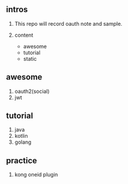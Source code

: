 ## intros

1. This repo will record oauth note and sample.
2. content

   - awesome
   - tutorial
   - static

## awesome

1. oauth2(social)
2. jwt

## tutorial

1. java
2. kotlin
3. golang

## practice

1. kong oneid plugin
